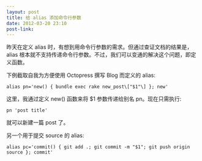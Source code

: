 ```yaml
---
layout: post
title: 给 alias 添加命令行参数
date: 2012-03-20 23:10
post-link: 
---
```


昨天在定义 alias 时，有想到用命令行参数的需求。但通过查证文档的结果是，alias
根本就不支持传递命令行参数。不过，我们可以变通的解决这个问题，即定义函数。<!--more-->

下例截取自我为方便使用 Octopress 撰写 Blog 而定义的 alias:

    alias pn='new() { bundle exec rake new_post\["$1"\] }; new'

这里，我通过定义 new() 函数来将 $1 参数传递给别名 pn。现在只需执行:

    pn 'post title'

就可以新建一篇 post 了。

另一个用于提交 source 的 alias:

    alias pc='commit() { git add .; git commit -m "$1"; git push origin source }; commit'

